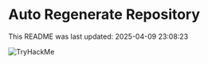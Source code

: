 # Auto Regenerate Repository

This README was last updated: 2025-04-09 23:08:23

 ![TryHackMe](https://tryhackme.com/badge/533634)